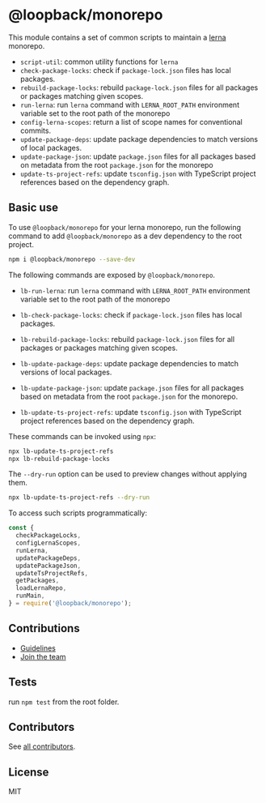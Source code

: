 # @loopback/monorepo

This module contains a set of common scripts to maintain a
[lerna](https://github.com/lerna/lerna) monorepo.

- `script-util`: common utility functions for `lerna`
- `check-package-locks`: check if `package-lock.json` files has local packages.
- `rebuild-package-locks`: rebuild `package-lock.json` files for all packages or
  packages matching given scopes.
- `run-lerna`: run `lerna` command with `LERNA_ROOT_PATH` environment variable
  set to the root path of the monorepo
- `config-lerna-scopes`: return a list of scope names for conventional commits.
- `update-package-deps`: update package dependencies to match versions of local
  packages.
- `update-package-json`: update `package.json` files for all packages based on
  metadata from the root `package.json` for the monorepo
- `update-ts-project-refs`: update `tsconfig.json` with TypeScript project
  references based on the dependency graph.

## Basic use

To use `@loopback/monorepo` for your lerna monorepo, run the following command
to add `@loopback/monorepo` as a dev dependency to the root project.

```sh
npm i @loopback/monorepo --save-dev
```

The following commands are exposed by `@loopback/monorepo`.

- `lb-run-lerna`: run `lerna` command with `LERNA_ROOT_PATH` environment
  variable set to the root path of the monorepo

- `lb-check-package-locks`: check if `package-lock.json` files has local
  packages.

- `lb-rebuild-package-locks`: rebuild `package-lock.json` files for all packages
  or packages matching given scopes.

- `lb-update-package-deps`: update package dependencies to match versions of
  local packages.

- `lb-update-package-json`: update `package.json` files for all packages based
  on metadata from the root `package.json` for the monorepo.

- `lb-update-ts-project-refs`: update `tsconfig.json` with TypeScript project
  references based on the dependency graph.

These commands can be invoked using `npx`:

```sh
npx lb-update-ts-project-refs
npx lb-rebuild-package-locks
```

The `--dry-run` option can be used to preview changes without applying them.

```sh
npx lb-update-ts-project-refs --dry-run
```

To access such scripts programmatically:

```js
const {
  checkPackageLocks,
  configLernaScopes,
  runLerna,
  updatePackageDeps,
  updatePackageJson,
  updateTsProjectRefs,
  getPackages,
  loadLernaRepo,
  runMain,
} = require('@loopback/monorepo');
```

## Contributions

- [Guidelines](https://github.com/strongloop/loopback-next/blob/master/docs/CONTRIBUTING.md)
- [Join the team](https://github.com/strongloop/loopback-next/issues/110)

## Tests

run `npm test` from the root folder.

## Contributors

See
[all contributors](https://github.com/strongloop/loopback-next/graphs/contributors).

## License

MIT
